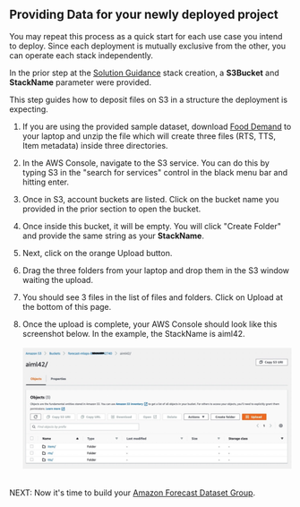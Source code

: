 ﻿## Providing Data for your newly deployed project

You may repeat this process as a quick start for each use case you intend to deploy.  Since each deployment is mutually exclusive from the other, you can operate each stack independently.

In the prior step at the [Solution Guidance](SolutionGuidance.md) stack creation, a **S3Bucket**  and **StackName** parameter were provided.

This step guides how to deposit files on S3 in a structure the deployment is expecting.  

1. If you are using the provided sample dataset, download [Food Demand](https://amazon-forecast-samples.s3.us-west-2.amazonaws.com/ml_ops/FoodDemand.zip) to your laptop and unzip the file which will create three files (RTS, TTS, Item metadata) inside three directories.

2. In the AWS Console, navigate to the S3 service.  You can do this by typing S3 in the "search for services" control in the black menu bar and hitting enter.

3. Once in S3, account buckets are listed.   Click on the bucket name you provided in the prior section to open the bucket.

4. Once inside this bucket, it will be empty.  You will click "Create Folder" and provide the same string as your **StackName**.

5. Next, click on the orange Upload button.

6. Drag the three folders from your laptop and drop them in the S3 window waiting the upload.

7. You should see 3 files in the list of files and folders.  Click on Upload at the bottom of this page.

8. Once the upload is complete, your AWS Console should look like this screenshot below.  In the example, the StackName is aiml42.
<br><br>
![S3 Upload](../images/s3-inputs.jpg)
<br><br>

NEXT: Now it's time to build your [Amazon Forecast Dataset Group](DatasetGroup.md).